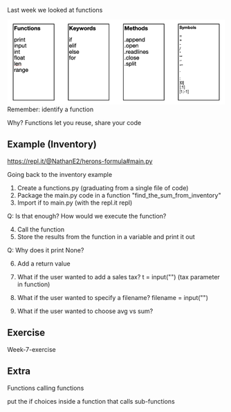 Last week we looked at functions

![functions.png](functions.png)
Remember: identify a function

Why? Functions let you reuse, share your code

## Example (Inventory)

https://repl.it/@NathanE2/herons-formula#main.py

Going back to the inventory example

1. Create a functions.py (graduating from a single file of code)
2. Package the main.py code in a function "find_the_sum_from_inventory"
3. Import if to main.py (with the repl.it repl)

Q: Is that enough? How would we execute the function?

4. Call the function
5. Store the results from the function in a variable and print it out

Q: Why does it print None?

6. Add a return value

7. What if the user wanted to add a sales tax? t = input("") (tax parameter in function)
8. What if the user wanted to specify a filename? filename = input("")
9. What if the user wanted to choose avg vs sum?

## Exercise

Week-7-exercise

## Extra

Functions calling functions

put the if choices inside a function that calls sub-functions



